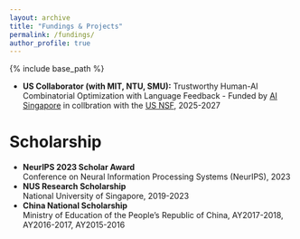 ```yaml
---
layout: archive
title: "Fundings & Projects"
permalink: /fundings/
author_profile: true
---
```


{% include base_path %}
- **US Collaborator (with MIT, NTU, SMU):** Trustworthy Human-AI Combinatorial Optimization with Language Feedback - Funded by [AI Singapore](https://aisingapore.org/) in collbration with the [US NSF](https://www.nsf.gov/), 2025-2027


Scholarship
======
- **NeurIPS 2023 Scholar Award**         
Conference on Neural Information Processing Systems (NeurIPS), 2023
- **NUS Research Scholarship**      
National University of Singapore, 2019-2023
- **China National Scholarship**    
Ministry of Education of the People’s Republic of China, AY2017-2018,  AY2016-2017, AY2015-2016

